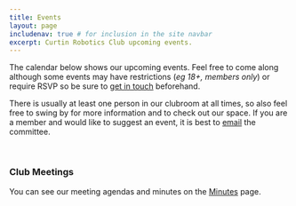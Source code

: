 ```yaml
---
title: Events
layout: page
includenav: true # for inclusion in the site navbar
excerpt: Curtin Robotics Club upcoming events.
---
```


The calendar below shows our upcoming events. Feel free to come along although
some events may have restrictions (_eg 18+, members only_) or require RSVP so be
sure to [get in touch](./contact) beforehand.

There is usually at least one person in our clubroom at all times, so also feel
free to swing by for more information and to check out our space. If you are a
member and would like to suggest an event, it is best to
[email](mailto:{{site.email}}) the committee.

<br>

### Club Meetings
You can see our meeting agendas and minutes on the [Minutes](./minutes) page.
